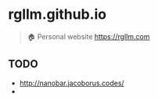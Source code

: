 # rgllm.github.io

> :house: Personal website https://rgllm.com

## TODO

- http://nanobar.jacoborus.codes/
- 

